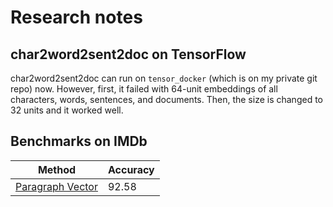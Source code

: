 # Research notes

## char2word2sent2doc on TensorFlow

char2word2sent2doc can run on `tensor_docker` (which is on my private git repo)
now.
However, first, it failed with 64-unit embeddings
of all characters, words, sentences, and documents.
Then, the size is changed to 32 units and it worked well.


## Benchmarks on IMDb

Method | Accuracy
-------|---------
[Paragraph Vector][] | 92.58


[Paragraph Vector]: http://arxiv.org/abs/1405.4053
